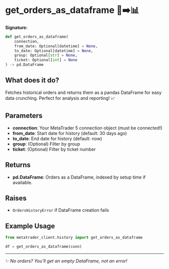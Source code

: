 # get_orders_as_dataframe 📜➡️📊

**Signature:**
```python
def get_orders_as_dataframe(
    connection,
    from_date: Optional[datetime] = None,
    to_date: Optional[datetime] = None,
    group: Optional[str] = None,
    ticket: Optional[int] = None
) -> pd.DataFrame
```

## What does it do?
Fetches historical orders and returns them as a pandas DataFrame for easy data crunching. Perfect for analysis and reporting! 📈

## Parameters
- **connection**: Your MetaTrader 5 connection object (must be connected!)
- **from_date**: Start date for history (default: 30 days ago)
- **to_date**: End date for history (default: now)
- **group**: (Optional) Filter by group
- **ticket**: (Optional) Filter by ticket number

## Returns
- **pd.DataFrame**: Orders as a DataFrame, indexed by setup time if available.

## Raises
- `OrdersHistoryError` if DataFrame creation fails

## Example Usage
```python
from metatrader_client.history import get_orders_as_dataframe

df = get_orders_as_dataframe(conn)
```

---

✨ _No orders? You’ll get an empty DataFrame, not an error!_
